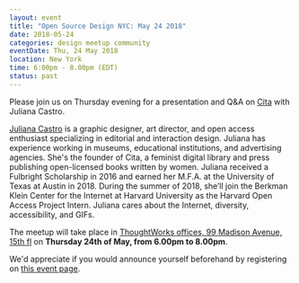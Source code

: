 ```yaml
---
layout: event
title: "Open Source Design NYC: May 24 2018"
date: 2018-05-24
categories: design meetup community
eventDate: Thu, 24 May 2018
location: New York
time: 6:00pm - 8.00pm (EDT)
status: past
---
```


Please join us on Thursday evening for a presentation and Q&A on [Cita](http://citapress.org) with Juliana Castro.

[Juliana Castro](http://julianacastro.co/) is a graphic designer, art director, and open access enthusiast specializing in editorial and interaction design. Juliana has experience working in museums, educational institutions, and advertising agencies. She's the founder of Cita, a feminist digital library and press publishing open-licensed books written by women. Juliana received a Fulbright Scholarship in 2016 and earned her M.F.A. at the University of Texas at Austin in 2018. During the summer of 2018, she’ll join the Berkman Klein Center for the Internet at Harvard University as the Harvard Open Access Project Intern. Juliana cares about the Internet, diversity, accessibility, and GIFs.

The meetup will take place in [ThoughtWorks offices, 99 Madison Avenue, 15th fl](https://www.google.com/maps/place/ThoughtWorks,+Inc./@40.7446828,-73.9870632,17z/data=!4m5!3m4!1s0x89c259a7c4fab243:0x7a7b1b141a048edf!8m2!3d40.7446828!4d-73.9848745) on **Thursday 24th of May, from 6.00pm to 8.00pm**.

We'd appreciate if you would announce yourself beforehand by registering on [this event page](https://www.eventbrite.com/e/open-source-design-meetup-tickets-46161272609).
